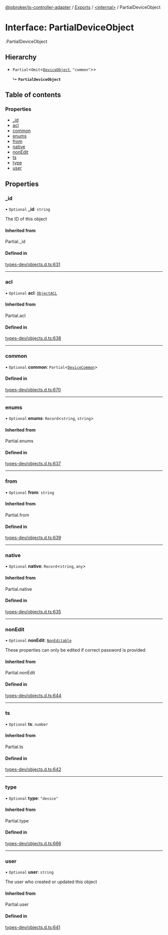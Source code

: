 [@iobroker/js-controller-adapter](../README.md) / [Exports](../modules.md) / [<internal\>](../modules/internal_.md) / PartialDeviceObject

# Interface: PartialDeviceObject

[<internal>](../modules/internal_.md).PartialDeviceObject

## Hierarchy

- `Partial`<`Omit`<[`DeviceObject`](internal_.DeviceObject.md), ``"common"``\>\>

  ↳ **`PartialDeviceObject`**

## Table of contents

### Properties

- [\_id](internal_.PartialDeviceObject.md#_id)
- [acl](internal_.PartialDeviceObject.md#acl)
- [common](internal_.PartialDeviceObject.md#common)
- [enums](internal_.PartialDeviceObject.md#enums)
- [from](internal_.PartialDeviceObject.md#from)
- [native](internal_.PartialDeviceObject.md#native)
- [nonEdit](internal_.PartialDeviceObject.md#nonedit)
- [ts](internal_.PartialDeviceObject.md#ts)
- [type](internal_.PartialDeviceObject.md#type)
- [user](internal_.PartialDeviceObject.md#user)

## Properties

### \_id

• `Optional` **\_id**: `string`

The ID of this object

#### Inherited from

Partial.\_id

#### Defined in

[types-dev/objects.d.ts:631](https://github.com/ioBroker/ioBroker.js-controller/blob/ce27fae4/packages/types-dev/objects.d.ts#L631)

___

### acl

• `Optional` **acl**: [`ObjectACL`](internal_.ObjectACL.md)

#### Inherited from

Partial.acl

#### Defined in

[types-dev/objects.d.ts:638](https://github.com/ioBroker/ioBroker.js-controller/blob/ce27fae4/packages/types-dev/objects.d.ts#L638)

___

### common

• `Optional` **common**: `Partial`<[`DeviceCommon`](internal_.DeviceCommon.md)\>

#### Defined in

[types-dev/objects.d.ts:670](https://github.com/ioBroker/ioBroker.js-controller/blob/ce27fae4/packages/types-dev/objects.d.ts#L670)

___

### enums

• `Optional` **enums**: `Record`<`string`, `string`\>

#### Inherited from

Partial.enums

#### Defined in

[types-dev/objects.d.ts:637](https://github.com/ioBroker/ioBroker.js-controller/blob/ce27fae4/packages/types-dev/objects.d.ts#L637)

___

### from

• `Optional` **from**: `string`

#### Inherited from

Partial.from

#### Defined in

[types-dev/objects.d.ts:639](https://github.com/ioBroker/ioBroker.js-controller/blob/ce27fae4/packages/types-dev/objects.d.ts#L639)

___

### native

• `Optional` **native**: `Record`<`string`, `any`\>

#### Inherited from

Partial.native

#### Defined in

[types-dev/objects.d.ts:635](https://github.com/ioBroker/ioBroker.js-controller/blob/ce27fae4/packages/types-dev/objects.d.ts#L635)

___

### nonEdit

• `Optional` **nonEdit**: [`NonEditable`](internal_.NonEditable.md)

These properties can only be edited if correct password is provided

#### Inherited from

Partial.nonEdit

#### Defined in

[types-dev/objects.d.ts:644](https://github.com/ioBroker/ioBroker.js-controller/blob/ce27fae4/packages/types-dev/objects.d.ts#L644)

___

### ts

• `Optional` **ts**: `number`

#### Inherited from

Partial.ts

#### Defined in

[types-dev/objects.d.ts:642](https://github.com/ioBroker/ioBroker.js-controller/blob/ce27fae4/packages/types-dev/objects.d.ts#L642)

___

### type

• `Optional` **type**: ``"device"``

#### Inherited from

Partial.type

#### Defined in

[types-dev/objects.d.ts:666](https://github.com/ioBroker/ioBroker.js-controller/blob/ce27fae4/packages/types-dev/objects.d.ts#L666)

___

### user

• `Optional` **user**: `string`

The user who created or updated this object

#### Inherited from

Partial.user

#### Defined in

[types-dev/objects.d.ts:641](https://github.com/ioBroker/ioBroker.js-controller/blob/ce27fae4/packages/types-dev/objects.d.ts#L641)
